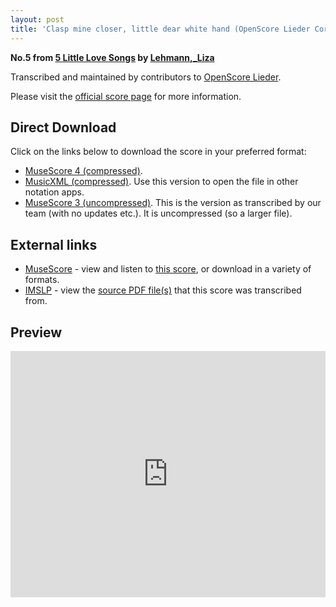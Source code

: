 ```yaml
---
layout: post
title: 'Clasp mine closer, little dear white hand (OpenScore Lieder Corpus)'
---
```


__No.5 from [5 Little Love Songs](https://fourscoreandmore.org/openscore/lieder/Lehmann%2C_Liza/5_Little_Love_Songs/) by [Lehmann,_Liza](https://fourscoreandmore.org/openscore/lieder/Lehmann%2C_Liza)__

Transcribed and maintained by contributors to [OpenScore Lieder].

Please visit the [official score page] for more information.

[official score page]: https://musescore.com/openscore-lieder-corpus/scores/6209608
[OpenScore Lieder]: https://musescore.com/openscore-lieder-corpus

## Direct Download

Click on the links below to download the score in your preferred format:
- [MuseScore 4 (compressed)](https://fourscoreandmore.org/openscore/lieder/Lehmann%2C_Liza/5_Little_Love_Songs/5_Clasp_mine_closer%2C_little_dear_white_hand.mscz).
- [MusicXML (compressed)](https://fourscoreandmore.org/openscore/lieder/Lehmann%2C_Liza/5_Little_Love_Songs/5_Clasp_mine_closer%2C_little_dear_white_hand.mxl). Use this version to open the file in other notation apps.
- [MuseScore 3 (uncompressed)](https://raw.githubusercontent.com/OpenScore/Lieder/refs/heads/main/scores/Lehmann%2C_Liza/5_Little_Love_Songs/5_Clasp_mine_closer%2C_little_dear_white_hand/lc6209608.mscx). This is the version as transcribed by our team (with no updates etc.). It is uncompressed (so a larger file).

## External links

- [MuseScore] - view and listen to [this score][MuseScore], or download in a variety of formats.
- [IMSLP] - view the [source PDF file(s)][IMSLP] that this score was transcribed from.

[MuseScore]: https://musescore.com/score/6209608
[IMSLP]: https://imslp.org/wiki/Special:ReverseLookup/172611

## Preview

<iframe width="100%" height="394" src="https://musescore.com/openscore-lieder-corpus/scores/6209608/embed" frameborder="0" allowfullscreen allow="autoplay; fullscreen"></iframe>
